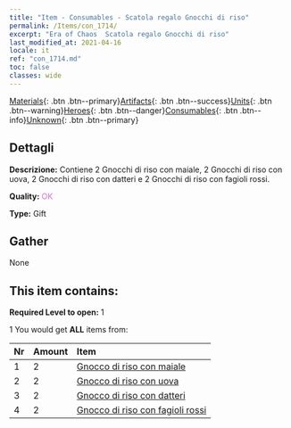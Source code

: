 ```yaml
---
title: "Item - Consumables - Scatola regalo Gnocchi di riso"
permalink: /Items/con_1714/
excerpt: "Era of Chaos  Scatola regalo Gnocchi di riso"
last_modified_at: 2021-04-16
locale: it
ref: "con_1714.md"
toc: false
classes: wide
---
```

 [Materials](/it/Items/){: .btn .btn--primary}[Artifacts](/it/Items/Artifacts/){: .btn .btn--success}[Units](/it/Items/Units/){: .btn .btn--warning}[Heroes](/it/Items/Heroes/){: .btn .btn--danger}[Consumables](/it/Items/Consumables/){: .btn .btn--info}[Unknown](/it/Items/Unknown/){: .btn .btn--primary}

## Dettagli
 **Descrizione:** Contiene 2 Gnocchi di riso con maiale, 2 Gnocchi di riso con uova, 2 Gnocchi di riso con datteri e 2 Gnocchi di riso con fagioli rossi.

 **Quality:** <span style="color: #DA70D6">OK</span>

 **Type:** Gift

## Gather

  None

## This item contains:

 **Required Level to open:** 1

 1 You would get **ALL** items  from:

  | Nr | Amount |     Item    |
  |:---|:-------|:------------|
  | 1 | 2 | [Gnocco di riso con maiale](/it/Items/con_542/) |  | 
  | 2 | 2 | [Gnocco di riso con uova](/it/Items/con_543/) |  | 
  | 3 | 2 | [Gnocco di riso con datteri](/it/Items/con_544/) |  | 
  | 4 | 2 | [Gnocco di riso con fagioli rossi](/it/Items/con_545/) |  | 
